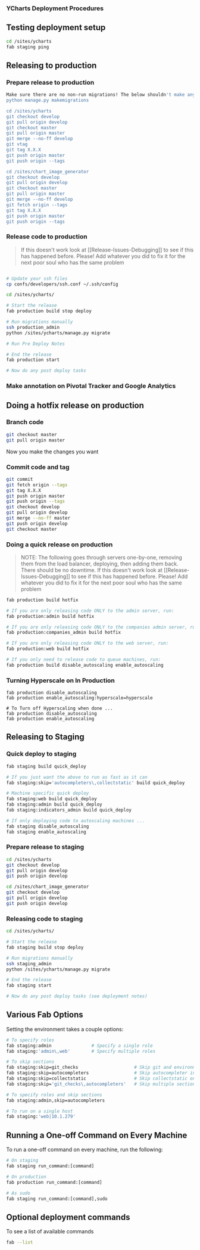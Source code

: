 ### YCharts Deployment Procedures

## Testing deployment setup
```bash
cd /sites/ycharts
fab staging ping
```

## Releasing to production

### Prepare release to production
```bash
Make sure there are no non-run migrations! The below shouldn't make any migrations!
python manage.py makemigrations 

cd /sites/ycharts
git checkout develop
git pull origin develop
git checkout master
git pull origin master
git merge --no-ff develop
git vtag
git tag X.X.X
git push origin master
git push origin --tags

cd /sites/chart_image_generator
git checkout develop
git pull origin develop
git checkout master
git pull origin master
git merge --no-ff develop
git fetch origin --tags
git tag X.X.X
git push origin master
git push origin --tags
```

### Release code to production
> If this doesn't work look at [[Release-Issues-Debugging]] to see if this has happened before. 
> Please! Add whatever you did to fix it for the next poor soul who has the same problem
```bash

# Update your ssh files
cp confs/developers/ssh.conf ~/.ssh/config

cd /sites/ycharts/

# Start the release
fab production build stop deploy

# Run migrations manually
ssh production_admin
python /sites/ycharts/manage.py migrate

# Run Pre Deploy Notes

# End the release
fab production start

# Now do any post deploy tasks
```

### Make annotation on Pivotal Tracker and Google Analytics

## Doing a hotfix release on production

### Branch code
```bash
git checkout master
git pull origin master
```

Now you make the changes you want

### Commit code and tag
```bash
git commit
git fetch origin --tags
git tag X.X.X
git push origin master
git push origin --tags
git checkout develop
git pull origin develop
git merge --no-ff master
git push origin develop
git checkout master
```

### Doing a quick release on production

> NOTE: The following goes through servers one-by-one, removing them from the load
> balancer, deploying, then adding them back. There should be no downtime.
> If this doesn't work look at [[Release-Issues-Debugging]] to see if this has happened before. 
> Please! Add whatever you did to fix it for the next poor soul who has the same problem

```bash
fab production build hotfix

# If you are only releasing code ONLY to the admin server, run:
fab production:admin build hotfix

# If you are only releasing code ONLY to the companies admin server, run:
fab production:companies_admin build hotfix

# If you are only releasing code ONLY to the web server, run:
fab production:web build hotfix

# If you only need to release code to queue machines, run:
fab production build disable_autoscaling enable_autoscaling
```

### Turning Hyperscale on In Production
```
fab production disable_autoscaling
fab production enable_autoscaling:hyperscale=hyperscale

# To Turn off Hyperscaling when done ... 
fab production disable_autoscaling
fab production enable_autoscaling
```

## Releasing to Staging

### Quick deploy to staging
```bash
fab staging build quick_deploy

# If you just want the above to run as fast as it can
fab staging:skip='autocompleters\,collectstatic' build quick_deploy

# Machine specific quick deploy
fab staging:web build quick_deploy
fab staging:admin build quick_deploy
fab staging:indicators_admin build quick_deploy

# If only deploying code to autoscaling machines ...
fab staging disable_autoscaling
fab staging enable_autoscaling
```

### Prepare release to staging
```bash
cd /sites/ycharts
git checkout develop
git pull origin develop
git push origin develop

cd /sites/chart_image_generator
git checkout develop
git pull origin develop
git push origin develop
```

### Releasing code to staging
```bash
cd /sites/ycharts/

# Start the release
fab staging build stop deploy

# Run migrations manually
ssh staging_admin
python /sites/ycharts/manage.py migrate

# End the release
fab staging start

# Now do any post deploy tasks (see deployment notes)
```

## Various Fab Options
Setting the environment takes a couple options:

```bash
# To specify roles
fab staging:admin               # Specify a single role
fab staging:'admin\,web'        # Specify multiple roles

# To skip sections
fab staging:skip=git_checks                     # Skip git and environment checks
fab staging:skip=autocompleters                 # Skip autocompleter inits on a start
fab staging:skip=collectstatic                  # Skip collectstatic on a build
fab staging:skip='git_checks\,autocompleters'   # Skip multiple sections

# To specify roles and skip sections
fab staging:admin,skip=autocompleters

# To run on a single host
fab staging:'web|10.1.279'
```

## Running a One-off Command on Every Machine
To run a one-off command on every machine, run the following:

```python
# On staging
fab staging run_command:[command]

# On production
fab production run_command:[command]

# As sudo
fab staging run_command:[command],sudo
```

## Optional deployment commands
To see a list of available commands

```bash
fab --list
```
